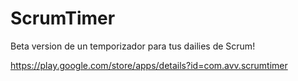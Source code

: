 # ScrumTimer

Beta version de un temporizador para tus dailies de Scrum!

https://play.google.com/store/apps/details?id=com.avv.scrumtimer
